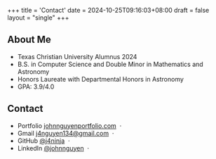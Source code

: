 +++
title = 'Contact'
date = 2024-10-25T09:16:03+08:00
draft = false
layout = "single"
+++


## About Me

- Texas Christian University Alumnus 2024
- B.S. in Computer Science and Double Minor in Mathematics and Astronomy
- Honors Laureate with Departmental Honors in Astronomy
- GPA: 3.9/4.0

## Contact 

- Portfolio [johnnguyenportfolio.com](https://www.johnnguyenportfolio.com) &nbsp;&middot;&nbsp;
- Gmail [j4nguyen134@gmail.com](mailto:j4nguyen134@gmail.com) &nbsp;&middot;&nbsp;
- GitHub [@j4ninja](https://github.com/j4ninja) &nbsp;&middot;&nbsp;
- LinkedIn [@johnnguyen](https://linkedin.com/in/john-4-nguyen) &nbsp;&middot;&nbsp;
